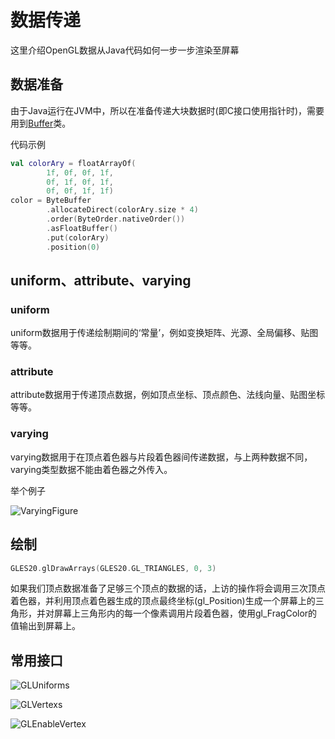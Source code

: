 # 数据传递

这里介绍OpenGL数据从Java代码如何一步一步渲染至屏幕

## 数据准备

由于Java运行在JVM中，所以在准备传递大块数据时(即C接口使用指针时)，需要用到[Buffer](https://developer.android.com/reference/java/nio/Buffer)类。

代码示例

```kotlin
val colorAry = floatArrayOf(
        1f, 0f, 0f, 1f,
        0f, 1f, 0f, 1f,
        0f, 0f, 1f, 1f)
color = ByteBuffer
        .allocateDirect(colorAry.size * 4)
        .order(ByteOrder.nativeOrder())
        .asFloatBuffer()
        .put(colorAry)
        .position(0)
```

## uniform、attribute、varying

### uniform

uniform数据用于传递绘制期间的‘常量’，例如变换矩阵、光源、全局偏移、贴图等等。

### attribute

attribute数据用于传递顶点数据，例如顶点坐标、顶点颜色、法线向量、贴图坐标等等。

### varying

varying数据用于在顶点着色器与片段着色器间传递数据，与上两种数据不同，varying类型数据不能由着色器之外传入。

举个例子

![VaryingFigure](https://cdn.rawgit.com/afpro/OpenGLTutorial/c54ba85fad1a98bcbda2965af3f5f8483d17e482/imgs/VaryingFigure.png)

## 绘制

```kotlin
GLES20.glDrawArrays(GLES20.GL_TRIANGLES, 0, 3)
```

如果我们顶点数据准备了足够三个顶点的数据的话，上访的操作将会调用三次顶点着色器，并利用顶点着色器生成的顶点最终坐标(gl\_Position)生成一个屏幕上的三角形，并对屏幕上三角形内的每一个像素调用片段着色器，使用gl_FragColor的值输出到屏幕上。

## 常用接口

![GLUniforms](https://cdn.rawgit.com/afpro/OpenGLTutorial/e0a7952f30a6c4d2065b93527905b2f022209443/imgs/GLUniformMethods.png)

![GLVertexs](https://cdn.rawgit.com/afpro/OpenGLTutorial/e0a7952f30a6c4d2065b93527905b2f022209443/imgs/GLVertexMethods.png)

![GLEnableVertex](https://cdn.rawgit.com/afpro/OpenGLTutorial/e0a7952f30a6c4d2065b93527905b2f022209443/imgs/GLEnableVertex.png)
